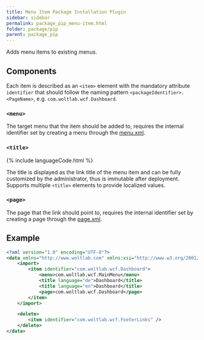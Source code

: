 ```yaml
---
title: Menu Item Package Installation Plugin
sidebar: sidebar
permalink: package_pip_menu-item.html
folder: package/pip
parent: package_pip
---
```


Adds menu items to existing menus.

## Components

Each item is described as an `<item>` element with the mandatory attribute `identifier` that should follow the naming pattern `<packageIdentifier>.<PageName>`, e.g. `com.woltlab.wcf.Dashboard`.

### `<menu>`

The target menu that the item should be added to, requires the internal identifier set by creating a menu through the [menu.xml](package_pip_menu.md).

### `<title>`

{% include languageCode.html %}

The title is displayed as the link title of the menu item and can be fully customized by the administrator, thus is immutable after deployment. Supports multiple `<title>` elements to provide localized values.

### `<page>`

The page that the link should point to, requires the internal identifier set by creating a page through the [page.xml](package_pip_page.md).

## Example

```xml
<?xml version="1.0" encoding="UTF-8"?>
<data xmlns="http://www.woltlab.com" xmlns:xsi="http://www.w3.org/2001/XMLSchema-instance" xsi:schemaLocation="http://www.woltlab.com http://www.woltlab.com/XSD/2019/menuItem.xsd">
    <import>
        <item identifier="com.woltlab.wcf.Dashboard">
            <menu>com.woltlab.wcf.MainMenu</menu>
            <title language="de">Dashboard</title>
            <title language="en">Dashboard</title>
            <page>com.woltlab.wcf.Dashboard</page>
        </item>
    </import>

    <delete>
        <item identifier="com.woltlab.wcf.FooterLinks" />
    </delete>
</data>
```
